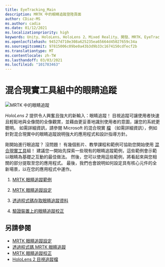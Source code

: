 ```yaml
---
title: EyeTracking_Main
description: MRTK 中的眼睛追蹤登陸頁面
author: CDiaz-MS
ms.author: cadia
ms.date: 01/12/2021
ms.localizationpriority: high
keywords: Unity、HoloLens、HoloLens 2、Mixed Reality、開發、MRTK、EyeTracking、
ms.openlocfilehash: 94527d710e308a625235ea65664d45027659c34a
ms.sourcegitcommit: 97815006c09be0a43b3d9b33c1674150cdfecf2b
ms.translationtype: MT
ms.contentlocale: zh-TW
ms.lasthandoff: 03/03/2021
ms.locfileid: "101783463"
---
```

# <a name="eye-tracking-in-the-mixed-reality-toolkit"></a>混合現實工具組中的眼睛追蹤

![MRTK 中的眼睛追蹤](../images/eye-tracking/mrtk_et_compilation.png)

_HoloLens 2_ 提供令人興奮且強大的新輸入：眼睛追蹤！
目視追蹤可讓使用者快速且輕鬆地與全像間的全像觀賞，並藉由更妥善地識別使用者的意圖，讓您的系統更聰明。 如需詳細資訊，請參閱 Microsoft 的混合現實 [檔](https://docs.microsoft.com/windows/mixed-reality/eye-tracking) （如需詳細資訊），例如針對混合現實中的眼睛追蹤說明強大的應用程式和設計指導方針。

剛開始進行眼追蹤？ 沒問題！ 有幾個影片、教學課程和範例可協助您開始使用 [混合現實工具](https://github.com/Microsoft/MixedRealityToolkit-Unity)組！
建議您一開始先探索一些現有的眼睛追蹤範例，這些範例會示範以眼睛為基礎之互動的最佳做法。 然後，您可以使用這些範例，將看起來與您相關的部分提取至您的應用程式。 最後，我們也會說明如何設定具有核心元件的全新場景，以在您的應用程式中運作。

1. [MRTK 眼睛追蹤範例](eye-tracking-examples-overview.md)

2. [MRTK 眼睛追蹤設定](eye-tracking-basic-setup.md)

3. [透過程式碼存取眼睛追蹤資料](eye-tracking-eye-gaze-provider.md)

4. [驗證裝置上的眼睛追蹤校正](eye-tracking-is-user-calibrated.md)

## <a name="see-also"></a>另請參閱

- [MRTK 眼睛追蹤設定](eye-tracking-basic-setup.md)
- [透過程式碼 MRTK 眼睛追蹤](eye-tracking-eye-gaze-provider.md)
- [MRTK 眼睛追蹤校正](eye-tracking-is-user-calibrated.md)
- [HoloLens 2 目視追蹤檔](https://docs.microsoft.com/windows/mixed-reality/eye-tracking)
